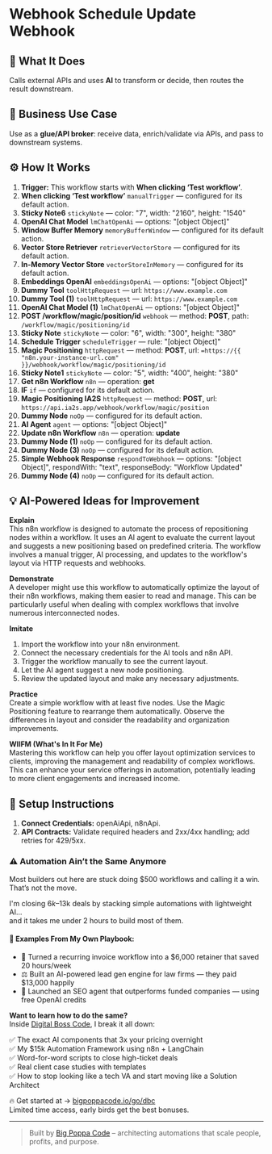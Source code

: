 # Webhook Schedule Update Webhook
## 🚀 What It Does
Calls external APIs and uses **AI** to transform or decide, then routes the result downstream.

## 💼 Business Use Case
Use as a **glue/API broker**: receive data, enrich/validate via APIs, and pass to downstream systems.

## ⚙️ How It Works
1. **Trigger:** This workflow starts with **When clicking ‘Test workflow’**.
2. **When clicking ‘Test workflow’** `manualTrigger` — configured for its default action.
3. **Sticky Note6** `stickyNote` — color: "7", width: "2160", height: "1540"
4. **OpenAI Chat Model** `lmChatOpenAi` — options: "[object Object]"
5. **Window Buffer Memory** `memoryBufferWindow` — configured for its default action.
6. **Vector Store Retriever** `retrieverVectorStore` — configured for its default action.
7. **In-Memory Vector Store** `vectorStoreInMemory` — configured for its default action.
8. **Embeddings OpenAI** `embeddingsOpenAi` — options: "[object Object]"
9. **Dummy Tool** `toolHttpRequest` — url: `https://www.example.com`
10. **Dummy Tool (1)** `toolHttpRequest` — url: `https://www.example.com`
11. **OpenAI Chat Model (1)** `lmChatOpenAi` — options: "[object Object]"
12. **POST /workflow/magic/position/id** `webhook` — method: **POST**, path: `/workflow/magic/positioning/id`
13. **Sticky Note** `stickyNote` — color: "6", width: "300", height: "380"
14. **Schedule Trigger** `scheduleTrigger` — rule: "[object Object]"
15. **Magic Positioning** `httpRequest` — method: **POST**, url: `=https://{{ "n8n.your-instance-url.com" }}/webhook/workflow/magic/positioning/id`
16. **Sticky Note1** `stickyNote` — color: "5", width: "400", height: "380"
17. **Get n8n Workflow** `n8n` — operation: **get**
18. **IF** `if` — configured for its default action.
19. **Magic Positioning IA2S** `httpRequest` — method: **POST**, url: `https://api.ia2s.app/webhook/workflow/magic/position`
20. **Dummy Node** `noOp` — configured for its default action.
21. **AI Agent** `agent` — options: "[object Object]"
22. **Update n8n Workflow** `n8n` — operation: **update**
23. **Dummy Node (1)** `noOp` — configured for its default action.
24. **Dummy Node (3)** `noOp` — configured for its default action.
25. **Simple Webhook Response** `respondToWebhook` — options: "[object Object]", respondWith: "text", responseBody: "Workflow Updated"
26. **Dummy Node (4)** `noOp` — configured for its default action.

## 💡 AI-Powered Ideas for Improvement
**Explain**  
This n8n workflow is designed to automate the process of repositioning nodes within a workflow. It uses an AI agent to evaluate the current layout and suggests a new positioning based on predefined criteria. The workflow involves a manual trigger, AI processing, and updates to the workflow's layout via HTTP requests and webhooks.

**Demonstrate**  
A developer might use this workflow to automatically optimize the layout of their n8n workflows, making them easier to read and manage. This can be particularly useful when dealing with complex workflows that involve numerous interconnected nodes.

**Imitate**  
1. Import the workflow into your n8n environment.
2. Connect the necessary credentials for the AI tools and n8n API.
3. Trigger the workflow manually to see the current layout.
4. Let the AI agent suggest a new node positioning.
5. Review the updated layout and make any necessary adjustments.

**Practice**  
Create a simple workflow with at least five nodes. Use the Magic Positioning feature to rearrange them automatically. Observe the differences in layout and consider the readability and organization improvements.

**WIIFM (What's In It For Me)**  
Mastering this workflow can help you offer layout optimization services to clients, improving the management and readability of complex workflows. This can enhance your service offerings in automation, potentially leading to more client engagements and increased income.

## 🔧 Setup Instructions
1. **Connect Credentials:** openAiApi, n8nApi.
2. **API Contracts:** Validate required headers and 2xx/4xx handling; add retries for 429/5xx.

### ⚠️ Automation Ain’t the Same Anymore

Most builders out here are stuck doing $500 workflows and calling it a win.  
That’s not the move.  

I'm closing $6k–$13k deals by stacking simple automations with lightweight AI...  
and it takes me under 2 hours to build most of them.

#### 🧠 Examples From My Own Playbook:
- 🔁 Turned a recurring invoice workflow into a $6,000 retainer that saved 20 hours/week  
- ⚖️ Built an AI-powered lead gen engine for law firms — they paid $13,000 happily  
- 🚀 Launched an SEO agent that outperforms funded companies — using free OpenAI credits  

**Want to learn how to do the same?**  
Inside [Digital Boss Code](https://bigpoppacode.io/go/dbc), I break it all down:

✅ The exact AI components that 3x your pricing overnight  
✅ My $15k Automation Framework using n8n + LangChain  
✅ Word-for-word scripts to close high-ticket deals  
✅ Real client case studies with templates  
✅ How to stop looking like a tech VA and start moving like a Solution Architect  

🔥 Get started at → [bigpoppacode.io/go/dbc](https://bigpoppacode.io/go/dbc)  
Limited time access, early birds get the best bonuses.

---
> Built by [Big Poppa Code](https://bigpoppacode.io) – architecting automations that scale people, profits, and purpose.
